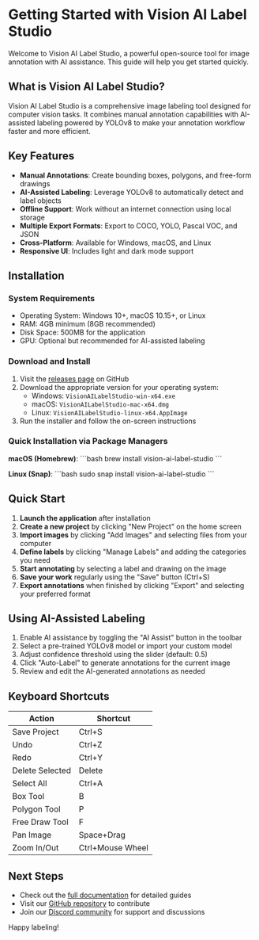 # Getting Started with Vision AI Label Studio

Welcome to Vision AI Label Studio, a powerful open-source tool for image annotation with AI assistance. This guide will help you get started quickly.

## What is Vision AI Label Studio?

Vision AI Label Studio is a comprehensive image labeling tool designed for computer vision tasks. It combines manual annotation capabilities with AI-assisted labeling powered by YOLOv8 to make your annotation workflow faster and more efficient.

## Key Features

- **Manual Annotations**: Create bounding boxes, polygons, and free-form drawings
- **AI-Assisted Labeling**: Leverage YOLOv8 to automatically detect and label objects
- **Offline Support**: Work without an internet connection using local storage
- **Multiple Export Formats**: Export to COCO, YOLO, Pascal VOC, and JSON
- **Cross-Platform**: Available for Windows, macOS, and Linux
- **Responsive UI**: Includes light and dark mode support

## Installation

### System Requirements

- Operating System: Windows 10+, macOS 10.15+, or Linux
- RAM: 4GB minimum (8GB recommended)
- Disk Space: 500MB for the application
- GPU: Optional but recommended for AI-assisted labeling

### Download and Install

1. Visit the [releases page](https://github.com/vision-ai-studio/vision-ai-label-studio/releases) on GitHub
2. Download the appropriate version for your operating system:
   - Windows: `VisionAILabelStudio-win-x64.exe`
   - macOS: `VisionAILabelStudio-mac-x64.dmg`
   - Linux: `VisionAILabelStudio-linux-x64.AppImage`
3. Run the installer and follow the on-screen instructions

### Quick Installation via Package Managers

**macOS (Homebrew)**:
\`\`\`bash
brew install vision-ai-label-studio
\`\`\`

**Linux (Snap)**:
\`\`\`bash
sudo snap install vision-ai-label-studio
\`\`\`

## Quick Start

1. **Launch the application** after installation
2. **Create a new project** by clicking "New Project" on the home screen
3. **Import images** by clicking "Add Images" and selecting files from your computer
4. **Define labels** by clicking "Manage Labels" and adding the categories you need
5. **Start annotating** by selecting a label and drawing on the image
6. **Save your work** regularly using the "Save" button (Ctrl+S)
7. **Export annotations** when finished by clicking "Export" and selecting your preferred format

## Using AI-Assisted Labeling

1. Enable AI assistance by toggling the "AI Assist" button in the toolbar
2. Select a pre-trained YOLOv8 model or import your custom model
3. Adjust confidence threshold using the slider (default: 0.5)
4. Click "Auto-Label" to generate annotations for the current image
5. Review and edit the AI-generated annotations as needed

## Keyboard Shortcuts

| Action          | Shortcut         |
| --------------- | ---------------- |
| Save Project    | Ctrl+S           |
| Undo            | Ctrl+Z           |
| Redo            | Ctrl+Y           |
| Delete Selected | Delete           |
| Select All      | Ctrl+A           |
| Box Tool        | B                |
| Polygon Tool    | P                |
| Free Draw Tool  | F                |
| Pan Image       | Space+Drag       |
| Zoom In/Out     | Ctrl+Mouse Wheel |

## Next Steps

- Check out the [full documentation](/documentation) for detailed guides
- Visit our [GitHub repository](https://github.com/vision-ai-studio/vision-ai-label-studio) to contribute
- Join our [Discord community](https://discord.gg/vision-ai-studio) for support and discussions

Happy labeling!
